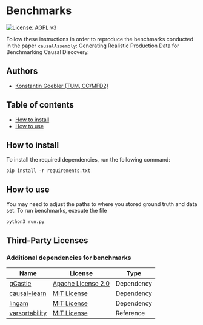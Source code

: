 # Benchmarks

[![License: AGPL v3](https://img.shields.io/badge/License-AGPL_v3-blue.svg)](https://www.gnu.org/licenses/agpl-3.0)

Follow these instructions in order to reproduce the benchmarks conducted in the paper $\texttt{causalAssembly}$: Generating Realistic Production
Data for Benchmarking Causal Discovery.

## Authors
* [Konstantin Goebler (TUM, CC/MFD2)](mailto:konstantin.goebler@de.bosch.com)

## Table of contents

* [How to install](#installing)
* [How to use](#using)

## <a name="installing">How to install</a>

To install the required dependencies, run the following command:

    pip install -r requirements.txt

## <a name="using">How to use</a>

You may need to adjust the paths to where you stored ground truth and data set. To run benchmarks, execute the file

    python3 run.py

## <a name="3rd-party-licenses">Third-Party Licenses</a>

### Additional dependencies for benchmarks

| Name | License | Type |
|------|---------|------|
| [gCastle ](https://github.com/huawei-noah/trustworthyAI/tree/master/gcastle) | [Apache License 2.0](https://github.com/huawei-noah/trustworthyAI/blob/master/LICENSE) | Dependency |
| [causal-learn](https://github.com/py-why/causal-learn) | [MIT License](https://github.com/py-why/causal-learn/blob/main/LICENSE) | Dependency |
| [lingam](https://github.com/cdt15/lingam)|[MIT License](https://github.com/cdt15/lingam/blob/master/LICENSE)| Dependency |
| [varsortability](https://github.com/Scriddie/Varsortability)| [MIT License](https://github.com/Scriddie/Varsortability/blob/main/LICENSE) | Reference |
